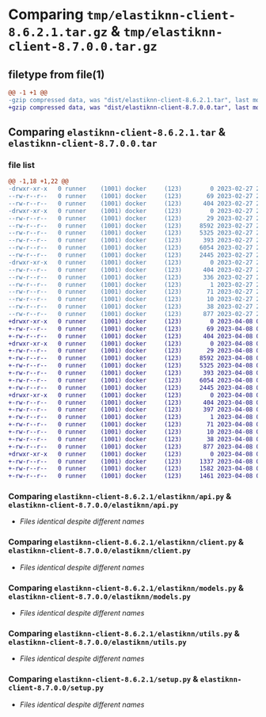 # Comparing `tmp/elastiknn-client-8.6.2.1.tar.gz` & `tmp/elastiknn-client-8.7.0.0.tar.gz`

## filetype from file(1)

```diff
@@ -1 +1 @@
-gzip compressed data, was "dist/elastiknn-client-8.6.2.1.tar", last modified: Mon Feb 27 22:27:51 2023, max compression
+gzip compressed data, was "dist/elastiknn-client-8.7.0.0.tar", last modified: Sat Apr  8 04:38:27 2023, max compression
```

## Comparing `elastiknn-client-8.6.2.1.tar` & `elastiknn-client-8.7.0.0.tar`

### file list

```diff
@@ -1,18 +1,22 @@
-drwxr-xr-x   0 runner    (1001) docker     (123)        0 2023-02-27 22:27:51.000000 elastiknn-client-8.6.2.1/
--rw-r--r--   0 runner    (1001) docker     (123)       69 2023-02-27 22:27:09.000000 elastiknn-client-8.6.2.1/MANIFEST.in
--rw-r--r--   0 runner    (1001) docker     (123)      404 2023-02-27 22:27:51.000000 elastiknn-client-8.6.2.1/PKG-INFO
-drwxr-xr-x   0 runner    (1001) docker     (123)        0 2023-02-27 22:27:51.000000 elastiknn-client-8.6.2.1/elastiknn/
--rw-r--r--   0 runner    (1001) docker     (123)       29 2023-02-27 22:27:09.000000 elastiknn-client-8.6.2.1/elastiknn/__init__.py
--rw-r--r--   0 runner    (1001) docker     (123)     8592 2023-02-27 22:27:09.000000 elastiknn-client-8.6.2.1/elastiknn/api.py
--rw-r--r--   0 runner    (1001) docker     (123)     5325 2023-02-27 22:27:09.000000 elastiknn-client-8.6.2.1/elastiknn/client.py
--rw-r--r--   0 runner    (1001) docker     (123)      393 2023-02-27 22:27:09.000000 elastiknn-client-8.6.2.1/elastiknn/codec.py
--rw-r--r--   0 runner    (1001) docker     (123)     6054 2023-02-27 22:27:09.000000 elastiknn-client-8.6.2.1/elastiknn/models.py
--rw-r--r--   0 runner    (1001) docker     (123)     2445 2023-02-27 22:27:09.000000 elastiknn-client-8.6.2.1/elastiknn/utils.py
-drwxr-xr-x   0 runner    (1001) docker     (123)        0 2023-02-27 22:27:51.000000 elastiknn-client-8.6.2.1/elastiknn_client.egg-info/
--rw-r--r--   0 runner    (1001) docker     (123)      404 2023-02-27 22:27:51.000000 elastiknn-client-8.6.2.1/elastiknn_client.egg-info/PKG-INFO
--rw-r--r--   0 runner    (1001) docker     (123)      336 2023-02-27 22:27:51.000000 elastiknn-client-8.6.2.1/elastiknn_client.egg-info/SOURCES.txt
--rw-r--r--   0 runner    (1001) docker     (123)        1 2023-02-27 22:27:51.000000 elastiknn-client-8.6.2.1/elastiknn_client.egg-info/dependency_links.txt
--rw-r--r--   0 runner    (1001) docker     (123)       71 2023-02-27 22:27:51.000000 elastiknn-client-8.6.2.1/elastiknn_client.egg-info/requires.txt
--rw-r--r--   0 runner    (1001) docker     (123)       10 2023-02-27 22:27:51.000000 elastiknn-client-8.6.2.1/elastiknn_client.egg-info/top_level.txt
--rw-r--r--   0 runner    (1001) docker     (123)       38 2023-02-27 22:27:51.000000 elastiknn-client-8.6.2.1/setup.cfg
--rw-r--r--   0 runner    (1001) docker     (123)      877 2023-02-27 22:27:09.000000 elastiknn-client-8.6.2.1/setup.py
+drwxr-xr-x   0 runner    (1001) docker     (123)        0 2023-04-08 04:38:27.000000 elastiknn-client-8.7.0.0/
+-rw-r--r--   0 runner    (1001) docker     (123)       69 2023-04-08 04:37:40.000000 elastiknn-client-8.7.0.0/MANIFEST.in
+-rw-r--r--   0 runner    (1001) docker     (123)      404 2023-04-08 04:38:27.000000 elastiknn-client-8.7.0.0/PKG-INFO
+drwxr-xr-x   0 runner    (1001) docker     (123)        0 2023-04-08 04:38:27.000000 elastiknn-client-8.7.0.0/elastiknn/
+-rw-r--r--   0 runner    (1001) docker     (123)       29 2023-04-08 04:37:40.000000 elastiknn-client-8.7.0.0/elastiknn/__init__.py
+-rw-r--r--   0 runner    (1001) docker     (123)     8592 2023-04-08 04:37:40.000000 elastiknn-client-8.7.0.0/elastiknn/api.py
+-rw-r--r--   0 runner    (1001) docker     (123)     5325 2023-04-08 04:37:40.000000 elastiknn-client-8.7.0.0/elastiknn/client.py
+-rw-r--r--   0 runner    (1001) docker     (123)      393 2023-04-08 04:37:40.000000 elastiknn-client-8.7.0.0/elastiknn/codec.py
+-rw-r--r--   0 runner    (1001) docker     (123)     6054 2023-04-08 04:37:40.000000 elastiknn-client-8.7.0.0/elastiknn/models.py
+-rw-r--r--   0 runner    (1001) docker     (123)     2445 2023-04-08 04:37:40.000000 elastiknn-client-8.7.0.0/elastiknn/utils.py
+drwxr-xr-x   0 runner    (1001) docker     (123)        0 2023-04-08 04:38:27.000000 elastiknn-client-8.7.0.0/elastiknn_client.egg-info/
+-rw-r--r--   0 runner    (1001) docker     (123)      404 2023-04-08 04:38:27.000000 elastiknn-client-8.7.0.0/elastiknn_client.egg-info/PKG-INFO
+-rw-r--r--   0 runner    (1001) docker     (123)      397 2023-04-08 04:38:27.000000 elastiknn-client-8.7.0.0/elastiknn_client.egg-info/SOURCES.txt
+-rw-r--r--   0 runner    (1001) docker     (123)        1 2023-04-08 04:38:27.000000 elastiknn-client-8.7.0.0/elastiknn_client.egg-info/dependency_links.txt
+-rw-r--r--   0 runner    (1001) docker     (123)       71 2023-04-08 04:38:27.000000 elastiknn-client-8.7.0.0/elastiknn_client.egg-info/requires.txt
+-rw-r--r--   0 runner    (1001) docker     (123)       10 2023-04-08 04:38:27.000000 elastiknn-client-8.7.0.0/elastiknn_client.egg-info/top_level.txt
+-rw-r--r--   0 runner    (1001) docker     (123)       38 2023-04-08 04:38:27.000000 elastiknn-client-8.7.0.0/setup.cfg
+-rw-r--r--   0 runner    (1001) docker     (123)      877 2023-04-08 04:37:40.000000 elastiknn-client-8.7.0.0/setup.py
+drwxr-xr-x   0 runner    (1001) docker     (123)        0 2023-04-08 04:38:27.000000 elastiknn-client-8.7.0.0/tests/
+-rw-r--r--   0 runner    (1001) docker     (123)     1337 2023-04-08 04:37:40.000000 elastiknn-client-8.7.0.0/tests/test_client.py
+-rw-r--r--   0 runner    (1001) docker     (123)     1582 2023-04-08 04:37:40.000000 elastiknn-client-8.7.0.0/tests/test_model.py
+-rw-r--r--   0 runner    (1001) docker     (123)     1461 2023-04-08 04:37:40.000000 elastiknn-client-8.7.0.0/tests/test_utils.py
```

### Comparing `elastiknn-client-8.6.2.1/elastiknn/api.py` & `elastiknn-client-8.7.0.0/elastiknn/api.py`

 * *Files identical despite different names*

### Comparing `elastiknn-client-8.6.2.1/elastiknn/client.py` & `elastiknn-client-8.7.0.0/elastiknn/client.py`

 * *Files identical despite different names*

### Comparing `elastiknn-client-8.6.2.1/elastiknn/models.py` & `elastiknn-client-8.7.0.0/elastiknn/models.py`

 * *Files identical despite different names*

### Comparing `elastiknn-client-8.6.2.1/elastiknn/utils.py` & `elastiknn-client-8.7.0.0/elastiknn/utils.py`

 * *Files identical despite different names*

### Comparing `elastiknn-client-8.6.2.1/setup.py` & `elastiknn-client-8.7.0.0/setup.py`

 * *Files identical despite different names*

